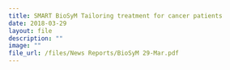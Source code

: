 ```yaml
---
title: SMART BioSyM Tailoring treatment for cancer patients
date: 2018-03-29
layout: file
description: ""
image: ""
file_url: /files/News Reports/BioSyM 29-Mar.pdf
---
```

